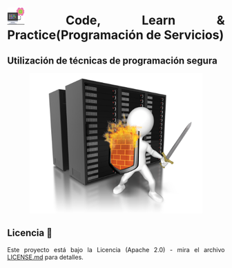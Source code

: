 <div align="justify">

# <img src=../../../images/computer.png width="40"> Code, Learn & Practice(Programación de Servicios)

## Utilización de técnicas de programación segura

<div align="center">

<img src=images/server-security.png width="400">

</div>

## Licencia 📄

Este proyecto está bajo la Licencia (Apache 2.0) - mira el archivo [LICENSE.md]([../../../LICENSE.md](https://github.com/jpexposito/code-learn-practice/blob/main/LICENSE)) para detalles.

</div>